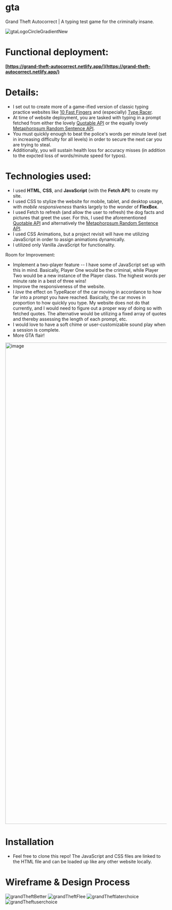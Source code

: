 # gta
Grand Theft Autocorrect | A typing test game for the criminally insane.

![gtaLogoCircleGradientNew](https://github.com/ianpmaher/gta/assets/120536234/ff1d47ce-e4fd-49a0-aed5-6c05155ecbfd)


# Functional deployment: 
**[https://grand-theft-autocorrect.netlify.app/](https://grand-theft-autocorrect.netlify.app/)**

# Details: 
* I set out to create more of a game-ified version of classic typing practice websites like [10 Fast Fingers](https://10fastfingers.com/typing-test/english) and (especially) [Type Racer](https://play.typeracer.com/).
* At time of website deployment, you are tasked with typing in a prompt fetched from either the lovely [Quotable API](https://github.com/lukePeavey/quotable) or the equally lovely [Metaphorpsum Random Sentence API](https://metaphorpsum.com/paragraphs/1/3).
* You must quickly enough to beat the police's words per minute level (set in increasing difficulty for all levels) in order to secure the next car you are trying to steal.
* Additionally, you will sustain health loss for accuracy misses (in addition to the expcted loss of words/minute speed for typos). 

# Technologies used:
* I used **HTML**, **CSS**, and **JavaScript** (with the **Fetch API**) to create my site. 
* I used CSS to stylize the website for mobile, tablet, and desktop usage, with *mobile responsiveness* thanks largely to the wonder of **FlexBox**. 
* I used Fetch to refresh (and allow the user to refresh) the dog facts and pictures that greet the user. For this, I used the aforementioned [Quotable API](https://github.com/lukePeavey/quotable) and alternatively the [Metaphorpsum Random Sentence API](https://metaphorpsum.com/paragraphs/1/3).
* I used CSS Animations, but a project revisit will have me utilizing JavaScript in order to assign animations dynamically.
* I utilized only Vanilla JavaScript for functionality.

Room for Improvement: 
* Implement a two-player feature -- I have some of JavaScript set up with this in mind. Basically, Player One would be the criminal, while Player Two would be a new instance of the Player class. The highest words per minute rate in a best of three wins!
* Improve the responsiveness of the website.  
* I *love* the effect on TypeRacer of the car moving in accordance to how far into a prompt you have reached. Basically, the car moves in proportion to how quickly you type. My website does not do that currently, and I would need to figure out a proper way of doing so with fetched quotes. The alternative would be utilizing a fixed array of quotes and thereby assessing the length of each prompt, etc. 
* I would love to have a soft chime or user-customizable sound play when a session is complete.
* More GTA flair!

<img width="1505" alt="image" src="https://github.com/ianpmaher/gta/assets/120536234/673eb284-84fd-416d-96b5-d84da3da786d">

# Installation
* Feel free to clone this repo! The JavaScript and CSS files are linked to the HTML file and can be loaded up like any other website locally.

# Wireframe & Design Process
![grandTheftBetter](https://github.com/ianpmaher/gta/assets/120536234/19757480-80cf-4198-9436-b05730d27650)
![grandTheftFlee](https://github.com/ianpmaher/gta/assets/120536234/df79b2c0-105c-4a3d-bfab-da38836799f3)
![grandTheftlaterchoice](https://github.com/ianpmaher/gta/assets/120536234/714c0dc9-895e-4cdb-be5c-2ecce324d777)
![grandTheftuserchoice](https://github.com/ianpmaher/gta/assets/120536234/c4bd0020-d54a-41d5-b819-c54b1f1ea421)

